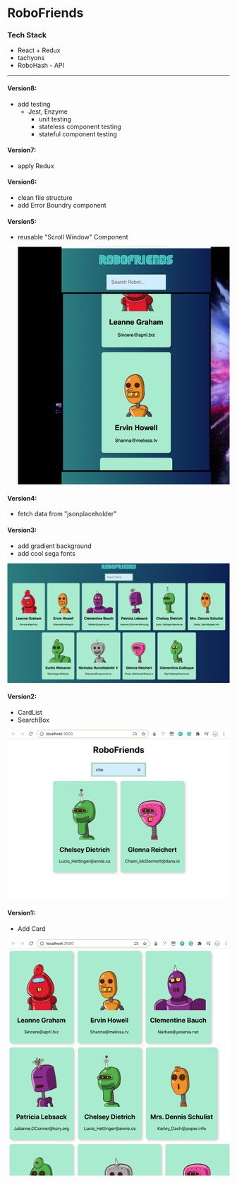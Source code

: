 # RoboFriends

### Tech Stack

- React + Redux
- tachyons
- RoboHash - API



------

#### Version8:

- add testing
  - Jest, Enzyme
    - unit testing
    - stateless component testing
    - stateful component testing

#### Version7:

- apply Redux

#### Version6:

- clean file structure
- add Error Boundry component

#### Version5:

- reusable "Scroll Window" Component

  ![5](demo_images/5.png)

#### Version4:

- fetch data from "jsonplaceholder"

#### Version3:

- add gradient background
- add cool sega fonts

![3](demo_images/3.png)

#### Version2:

- CardList
- SearchBox

![2](demo_images/2.png)

#### Version1:

- Add Card

![1](demo_images/1.png)

